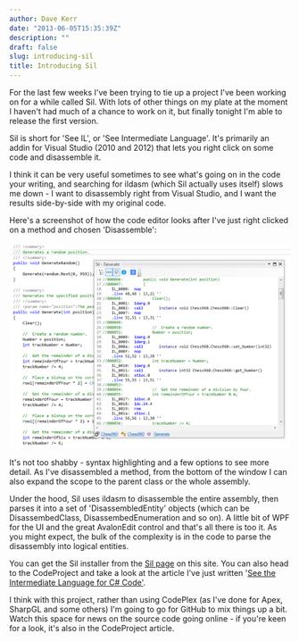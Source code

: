 ```yaml
---
author: Dave Kerr
date: "2013-06-05T15:35:39Z"
description: ""
draft: false
slug: introducing-sil
title: Introducing Sil
---
```



For the last few weeks I've been trying to tie up a project I've been working on for a while called Sil. With lots of other things on my plate at the moment I haven't had much of a chance to work on it, but finally tonight I'm able to release the first version.

Sil is short for 'See IL', or 'See Intermediate Language'. It's primarily an addin for Visual Studio (2010 and 2012) that lets you right click on some code and disassemble it.

I think it can be very useful sometimes to see what's going on in the code your writing, and searching for ildasm (which Sil actually uses itself) slows me down - I want to disassembly right from Visual Studio, and I want the results side-by-side with my original code.

Here's a screenshot of how the code editor looks after I've just right clicked on a method and chosen 'Disassemble':

<a href="http://www.dwmkerr.com/wp-content/uploads/2013/06/ResultSized.png"><img src="images/ResultSized.png" alt="ResultSized" width="640" /></a>

It's not too shabby - syntax highlighting and a few options to see more detail. As I've disassembled a method, from the bottom of the window I can also expand the scope to the parent class or the whole assembly.

Under the hood, Sil uses ildasm to disassemble the entire assembly, then parses it into a set of 'DisassembledEntity' objects (which can be DisassembedClass, DisassembedEnumeration and so on). A little bit of WPF for the UI and the great AvalonEdit control and that's all there is too it. As you might expect, the bulk of the complexity is in the code to parse the disassembly into logical entities.

You can get the Sil installer from the <a title="Sil" href="http://www.dwmkerr.com/sil/">Sil page</a> on this site. You can also head to the CodeProject and take a look at the article I've just written '<a title="See the Intermediate Language for C# Code" href="http://www.codeproject.com/Articles/602648/See-the-Intermediate-Language-for-Csharp-Code">See the Intermediate Language for C# Code'</a>.

I think with this project, rather than using CodePlex (as I've done for Apex, SharpGL and some others) I'm going to go for GitHub to mix things up a bit. Watch this space for news on the source code going online - if you're keen for a look, it's also in the CodeProject article.

